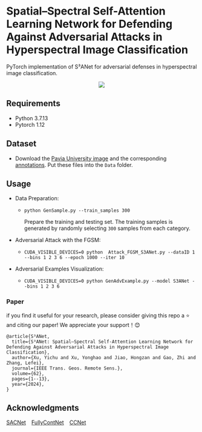 # Spatial–Spectral Self-Attention Learning Network for Defending Against Adversarial Attacks in Hyperspectral Image Classification

PyTorch implementation of S³ANet for adversarial defenses in hyperspectral image classification.

</div>

<div align="center">
<a href='https://ieeexplore.ieee.org/document/10478963'><img src='https://img.shields.io/badge/TGRS-Paper-red'></a>

</div>

## Requirements
* Python 3.7.13
* Pytorch 1.12

## Dataset
* Download the [Pavia University image](http://www.ehu.eus/ccwintco/uploads/e/ee/PaviaU.mat) and the corresponding [annotations](http://www.ehu.eus/ccwintco/uploads/5/50/PaviaU_gt.mat). Put these files into the `Data` folder.

## Usage
* Data Preparation:
  - `python GenSample.py --train_samples 300`
 
    Prepare the training and testing set. The training samples is generated by randomly selecting `300` samples from each category.
    
* Adversarial Attack with the FGSM:
  - `CUDA_VISIBLE_DEVICES=0 python  Attack_FGSM_S3ANet.py --dataID 1 --bins 1 2 3 6 --epoch 1000 --iter 10`

* Adversarial Examples Visualization:
  - `CUDA_VISIBLE_DEVICES=0 python GenAdvExample.py --model S3ANet --bins 1 2 3 6`
  
### Paper
if you find it useful for your research, please consider giving this repo a ⭐ and citing our paper! We appreciate your support！😊

```
@article{S³ANet,
  title={S³ANet: Spatial–Spectral Self-Attention Learning Network for Defending Against Adversarial Attacks in Hyperspectral Image Classification}, 
  author={Xu, Yichu and Xu, Yonghao and Jiao, Hongzan and Gao, Zhi and Zhang, Lefei},
  journal={IEEE Trans. Geos. Remote Sens.},  
  volume={62},
  pages={1--13},
  year={2024},
}
```

## Acknowledgments
[SACNet](https://github.com/YonghaoXu/SACNet) &ensp; [FullyContNet](https://github.com/DotWang/FullyContNet) &ensp; [CCNet](https://github.com/speedinghzl/CCNet) &ensp;
